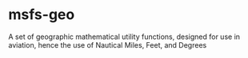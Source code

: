 # msfs-geo
 A set of geographic mathematical utility functions, designed for use in aviation, hence the use of Nautical Miles, Feet, and Degrees
